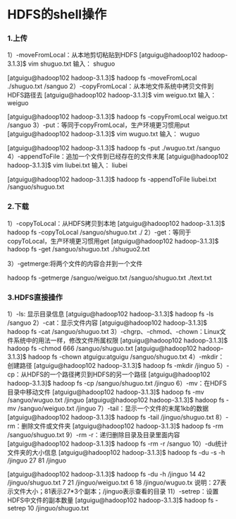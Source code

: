 # HDFS的shell操作

### 1.上传

1）-moveFromLocal：从本地剪切粘贴到HDFS
[atguigu@hadoop102 hadoop-3.1.3]$ vim shuguo.txt
输入：
shuguo

[atguigu@hadoop102 hadoop-3.1.3]$ hadoop fs  -moveFromLocal  ./shuguo.txt  /sanguo
2）-copyFromLocal：从本地文件系统中拷贝文件到HDFS路径去
[atguigu@hadoop102 hadoop-3.1.3]$ vim weiguo.txt
输入：
weiguo

[atguigu@hadoop102 hadoop-3.1.3]$ hadoop fs -copyFromLocal weiguo.txt /sanguo
3）-put：等同于copyFromLocal，生产环境更习惯用put
[atguigu@hadoop102 hadoop-3.1.3]$ vim wuguo.txt
输入：
wuguo

[atguigu@hadoop102 hadoop-3.1.3]$ hadoop fs -put ./wuguo.txt /sanguo
4）-appendToFile：追加一个文件到已经存在的文件末尾
[atguigu@hadoop102 hadoop-3.1.3]$ vim liubei.txt
输入：
liubei

[atguigu@hadoop102 hadoop-3.1.3]$ hadoop fs -appendToFile liubei.txt /sanguo/shuguo.txt

### 2.下载

1）-copyToLocal：从HDFS拷贝到本地
[atguigu@hadoop102 hadoop-3.1.3]$ hadoop fs -copyToLocal /sanguo/shuguo.txt ./
2）-get：等同于copyToLocal，生产环境更习惯用get
[atguigu@hadoop102 hadoop-3.1.3]$ hadoop fs -get /sanguo/shuguo.txt ./shuguo2.txt

3）-getmerge:将两个文件的内容合并到一个文件

hadoop fs -getmerge /sanguo/weiguo.txt /sanguo/shuguo.txt ./text.txt

### 3.HDFS直接操作

1）-ls: 显示目录信息
[atguigu@hadoop102 hadoop-3.1.3]$ hadoop fs -ls /sanguo
2）-cat：显示文件内容
[atguigu@hadoop102 hadoop-3.1.3]$ hadoop fs -cat /sanguo/shuguo.txt
3）-chgrp、-chmod、-chown：Linux文件系统中的用法一样，修改文件所属权限
[atguigu@hadoop102 hadoop-3.1.3]$ hadoop fs  -chmod 666  /sanguo/shuguo.txt
[atguigu@hadoop102 hadoop-3.1.3]$ hadoop fs  -chown  atguigu:atguigu   /sanguo/shuguo.txt
4）-mkdir：创建路径
[atguigu@hadoop102 hadoop-3.1.3]$ hadoop fs -mkdir /jinguo
5）-cp：从HDFS的一个路径拷贝到HDFS的另一个路径
[atguigu@hadoop102 hadoop-3.1.3]$ hadoop fs -cp /sanguo/shuguo.txt /jinguo
6）-mv：在HDFS目录中移动文件
[atguigu@hadoop102 hadoop-3.1.3]$ hadoop fs -mv /sanguo/wuguo.txt /jinguo
[atguigu@hadoop102 hadoop-3.1.3]$ hadoop fs -mv /sanguo/weiguo.txt /jinguo
7）-tail：显示一个文件的末尾1kb的数据
[atguigu@hadoop102 hadoop-3.1.3]$ hadoop fs -tail /jinguo/shuguo.txt
8）-rm：删除文件或文件夹
[atguigu@hadoop102 hadoop-3.1.3]$ hadoop fs -rm /sanguo/shuguo.txt
9）-rm -r：递归删除目录及目录里面内容
[atguigu@hadoop102 hadoop-3.1.3]$ hadoop fs -rm -r /sanguo
10）-du统计文件夹的大小信息
[atguigu@hadoop102 hadoop-3.1.3]$ hadoop fs -du -s -h /jinguo
27  81  /jinguo

[atguigu@hadoop102 hadoop-3.1.3]$ hadoop fs -du  -h /jinguo
14  42  /jinguo/shuguo.txt
7   21   /jinguo/weiguo.txt
6   18   /jinguo/wuguo.tx
	说明：27表示文件大小；81表示27*3个副本；/jinguo表示查看的目录
11）-setrep：设置HDFS中文件的副本数量
[atguigu@hadoop102 hadoop-3.1.3]$ hadoop fs -setrep 10 /jinguo/shuguo.txt

